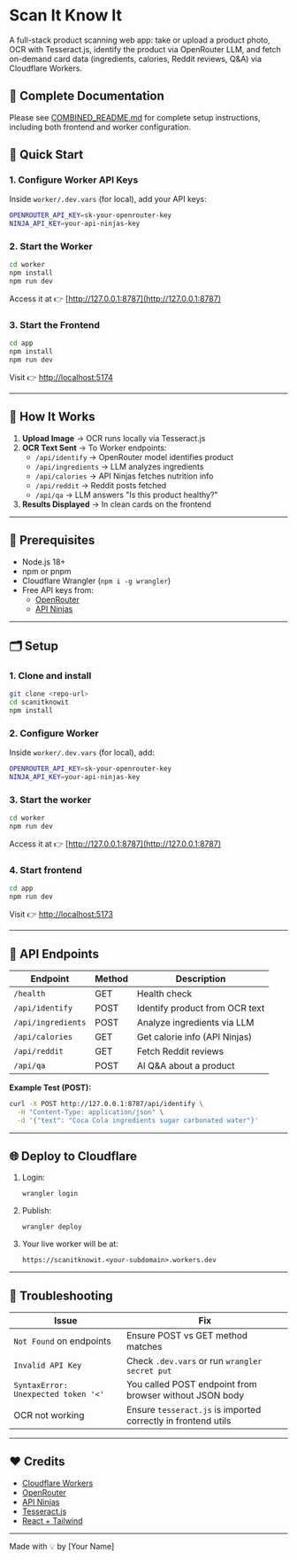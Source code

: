 # Scan It Know It

A full-stack product scanning web app: take or upload a product photo, OCR with Tesseract.js, identify the product via OpenRouter LLM, and fetch on-demand card data (ingredients, calories, Reddit reviews, Q&A) via Cloudflare Workers.

## 📖 Complete Documentation

Please see [COMBINED_README.md](COMBINED_README.md) for complete setup instructions, including both frontend and worker configuration.

## 🚀 Quick Start

### 1. Configure Worker API Keys

Inside `worker/.dev.vars` (for local), add your API keys:

```bash
OPENROUTER_API_KEY=sk-your-openrouter-key
NINJA_API_KEY=your-api-ninjas-key
```

### 2. Start the Worker

```bash
cd worker
npm install
npm run dev
```

Access it at 👉 [http://127.0.0.1:8787](http://127.0.0.1:8787)

### 3. Start the Frontend

```bash
cd app
npm install
npm run dev
```

Visit 👉 [http://localhost:5174](http://localhost:5174)

---

## 🧠 How It Works

1. **Upload Image** → OCR runs locally via Tesseract.js
2. **OCR Text Sent** → To Worker endpoints:
   * `/api/identify` → OpenRouter model identifies product
   * `/api/ingredients` → LLM analyzes ingredients
   * `/api/calories` → API Ninjas fetches nutrition info
   * `/api/reddit` → Reddit posts fetched
   * `/api/qa` → LLM answers "Is this product healthy?"
3. **Results Displayed** → In clean cards on the frontend

---

## 🧰 Prerequisites

- Node.js 18+
- npm or pnpm
- Cloudflare Wrangler (`npm i -g wrangler`)
- Free API keys from:
  - [OpenRouter](https://openrouter.ai/keys)
  - [API Ninjas](https://api-ninjas.com/api/caloriesburned)

---

## 🗂 Setup

### 1. Clone and install
```bash
git clone <repo-url>
cd scanitknowit
npm install
```

### 2. Configure Worker

Inside `worker/.dev.vars` (for local), add:

```bash
OPENROUTER_API_KEY=sk-your-openrouter-key
NINJA_API_KEY=your-api-ninjas-key
```

### 3. Start the worker

```bash
cd worker
npm run dev
```

Access it at 👉 [http://127.0.0.1:8787](http://127.0.0.1:8787)

### 4. Start frontend

```bash
cd app
npm run dev
```

Visit 👉 [http://localhost:5173](http://localhost:5173)

---

## 🧠 API Endpoints

| Endpoint           | Method | Description                    |
| ------------------ | ------ | ------------------------------ |
| `/health`          | GET    | Health check                   |
| `/api/identify`    | POST   | Identify product from OCR text |
| `/api/ingredients` | POST   | Analyze ingredients via LLM    |
| `/api/calories`    | GET    | Get calorie info (API Ninjas)  |
| `/api/reddit`      | GET    | Fetch Reddit reviews           |
| `/api/qa`          | POST   | AI Q&A about a product         |

**Example Test (POST):**

```bash
curl -X POST http://127.0.0.1:8787/api/identify \
  -H "Content-Type: application/json" \
  -d '{"text": "Coca Cola ingredients sugar carbonated water"}'
```

---

## 🌐 Deploy to Cloudflare

1. Login:

   ```bash
   wrangler login
   ```
2. Publish:

   ```bash
   wrangler deploy
   ```
3. Your live worker will be at:

   ```
   https://scanitknowit.<your-subdomain>.workers.dev
   ```

---

## 🧩 Troubleshooting

| Issue                               | Fix                                                           |
| ----------------------------------- | ------------------------------------------------------------- |
| `Not Found` on endpoints            | Ensure POST vs GET method matches                             |
| `Invalid API Key`                   | Check `.dev.vars` or run `wrangler secret put`                |
| `SyntaxError: Unexpected token '<'` | You called POST endpoint from browser without JSON body       |
| OCR not working                     | Ensure `tesseract.js` is imported correctly in frontend utils |

---

## ❤️ Credits

* [Cloudflare Workers](https://developers.cloudflare.com/workers/)
* [OpenRouter](https://openrouter.ai)
* [API Ninjas](https://api-ninjas.com)
* [Tesseract.js](https://tesseract.projectnaptha.com/)
* [React + Tailwind](https://tailwindcss.com/)

---

Made with 💡 by [Your Name]